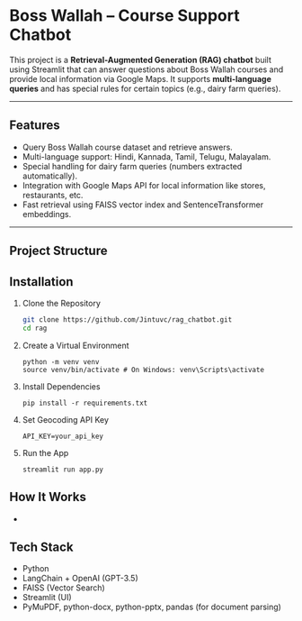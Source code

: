 # Boss Wallah – Course Support Chatbot 

This project is a **Retrieval-Augmented Generation (RAG) chatbot** built using Streamlit that can answer questions about Boss Wallah courses and provide local information via Google Maps. It supports **multi-language queries** and has special rules for certain topics (e.g., dairy farm queries).

---

## **Features**

- Query Boss Wallah course dataset and retrieve answers.
- Multi-language support: Hindi, Kannada, Tamil, Telugu, Malayalam.
- Special handling for dairy farm queries (numbers extracted automatically).
- Integration with Google Maps API for local information like stores, restaurants, etc.
- Fast retrieval using FAISS vector index and SentenceTransformer embeddings.

---

## **Project Structure**
## Installation

1. Clone the Repository
   ``` sh
   git clone https://github.com/Jintuvc/rag_chatbot.git
   cd rag
   ```
2. Create a Virtual Environment
   ```
   python -m venv venv
   source venv/bin/activate # On Windows: venv\Scripts\activate
   ````
3. Install Dependencies
   ```
   pip install -r requirements.txt
   ```
4. Set Geocoding API Key
   ```
   API_KEY=your_api_key
   ```
5. Run the App
   ```
   streamlit run app.py
   ```

## How It Works
- 

## Tech Stack
- Python
- LangChain + OpenAI (GPT-3.5)
- FAISS (Vector Search)
- Streamlit (UI)
- PyMuPDF, python-docx, python-pptx, pandas (for document parsing)



